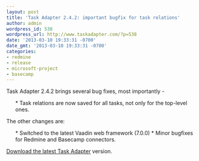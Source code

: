 ```yaml
---
layout: post
title: 'Task Adapter 2.4.2: important bugfix for task relations'
author: admin
wordpress_id: 538
wordpress_url: http://www.taskadapter.com/?p=538
date: '2013-03-10 19:33:31 -0700'
date_gmt: '2013-03-10 19:33:31 -0700'
categories:
- redmine
- release
- microsoft-project
- basecamp
---
```

<p>Task Adapter 2.4.2 brings several bug fixes, most importantly -</p>
<ul>
* Task relations are now saved for all tasks, not only for the top-level ones.

</ul>

The other changes are:</p>
<ul>
* Switched to the latest Vaadin web framework (7.0.0)
* Minor bugfixes for Redmine and Basecamp connectors.

</ul>

<a href="/download">Download the latest Task Adapter</a> version.</p>
